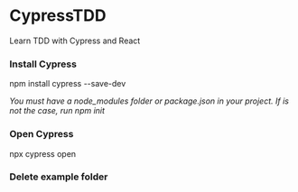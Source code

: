 # CypressTDD
Learn TDD with Cypress and React

### Install Cypress

npm install cypress --save-dev

*You must have a node_modules folder or package.json in your project. If is not the case, run npm init*

### Open Cypress

npx cypress open

### Delete example folder

